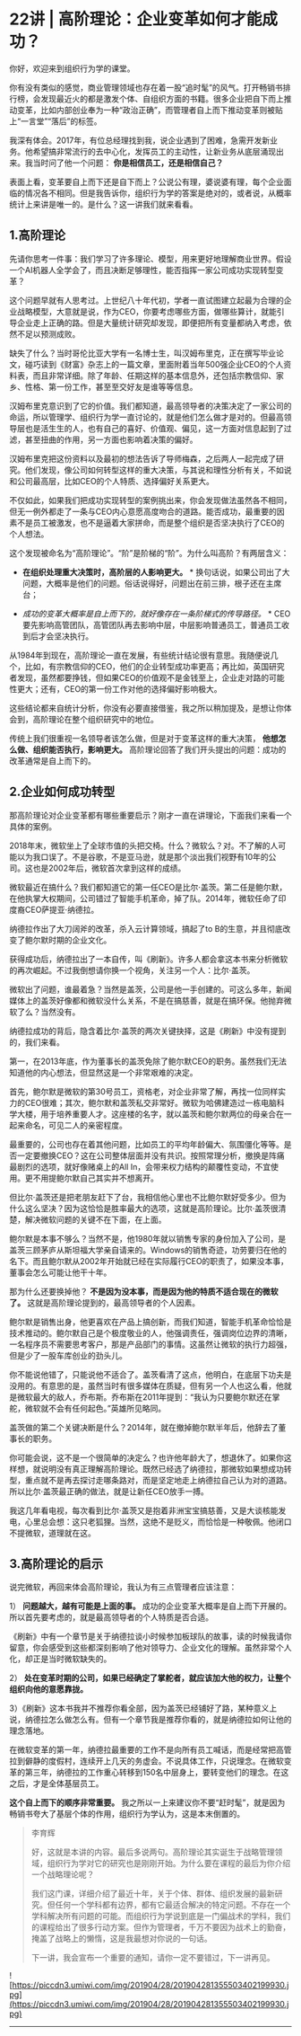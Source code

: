 # 22讲 | 高阶理论：企业变革如何才能成功？

你好，欢迎来到组织行为学的课堂。

你有没有类似的感觉，商业管理领域也存在着一股“追时髦”的风气。打开畅销书排行榜，会发现最近火的都是激发个体、自组织方面的书籍。很多企业把自下而上推动变革，比如内部创业奉为一种“政治正确”，而管理者自上而下推动变革则被贴上“一言堂”“落后”的标签。

我深有体会。2017年，有位总经理找到我，说企业遇到了困难，急需开发新业务。他希望搞非常流行的去中心化，发挥员工的主动性，让新业务从底层涌现出来。我当时问了他一个问题： **你是相信员工，还是相信自己？**

表面上看，变革要自上而下还是自下而上？公说公有理，婆说婆有理，每个企业面临的情况各不相同。但是我告诉你，组织行为学的答案是绝对的，或者说，从概率统计上来讲是唯一的。是什么？这一讲我们就来看看。

## 1.高阶理论

先请你思考一件事：我们学习了许多理论、模型，用来更好地理解商业世界。假设一个AI机器人全学会了，而且决断足够理性，能否指挥一家公司成功实现转型变革？

这个问题早就有人思考过。上世纪八十年代初，学者一直试图建立起最为合理的企业战略模型，大意就是说，作为CEO，你要考虑哪些方面，做哪些算计，就能引导企业走上正确的路。但是大量统计研究却发现，即便把所有变量都纳入考虑，依然不足以预测成败。

缺失了什么？当时哥伦比亚大学有一名博士生，叫汉姆布里克，正在撰写毕业论文，碰巧读到《财富》杂志上的一篇文章，里面附着当年500强企业CEO的个人资料表，而且非常详细。除了年龄、任期这样的基本信息外，还包括宗教信仰、家乡、性格、第一份工作，甚至至交好友是谁等等信息。

汉姆布里克意识到了它的价值。我们都知道，最高领导者的决策决定了一家公司的命运，所以管理学、组织行为学一直讨论的，就是他们怎么做才是对的。但最高领导层也是活生生的人，也有自己的喜好、价值观、偏见，这一方面对信息起到了过滤，甚至扭曲的作用，另一方面也影响着决策的偏好。

汉姆布里克把这份资料以及最初的想法告诉了导师梅森，之后两人一起完成了研究。他们发现，像公司如何转型这样的重大决策，与其说和理性分析有关，不如说和公司最高层，比如CEO的个人特质、选择偏好关系更大。

不仅如此，如果我们把成功实现转型的案例挑出来，你会发现做法虽然各不相同，但无一例外都走了一条与CEO内心意愿高度吻合的道路。能否成功，最重要的因素不是员工被激发，也不是逼着大家拼命，而是整个组织是否坚决执行了CEO的个人想法。

这个发现被命名为“高阶理论”。“阶”是阶梯的“阶”。为什么叫高阶？有两层含义：

* **在组织处理重大决策时，高阶层的人影响更大。** * 换句话说，如果公司出了大问题，大概率是他们的问题。俗话说得好，问题出在前三排，根子还在主席台；

* *成功的变革大概率是自上而下的，就好像存在一条阶梯式的传导路径。* * CEO要先影响高管团队，高管团队再去影响中层，中层影响普通员工，普通员工收到后才会坚决执行。

从1984年到现在，高阶理论一直在发展，有些统计结论很有意思。我随便说几个，比如，有宗教信仰的CEO，他们的企业转型成功率更高；再比如，英国研究者发现，虽然都要挣钱，但如果CEO的价值观不是金钱至上，企业走对路的可能性更大；还有，CEO的第一份工作对他的选择偏好影响极大。

这些结论都来自统计分析，你没有必要直接借鉴，我之所以稍加提及，是想让你体会到，高阶理论在整个组织研究中的地位。

传统上我们很重视一名领导者该怎么做，但是对于变革这样的重大决策， **他想怎么做、组织能否执行，影响更大。** 高阶理论回答了我们开头提出的问题：成功的改革通常是自上而下的。

## 2.企业如何成功转型

那高阶理论对企业变革都有哪些重要启示？刚才一直在讲理论，下面我们来看一个具体的案例。

2018年末，微软坐上了全球市值的头把交椅。什么？微软么？对。不了解的人可能以为我口误了。不是谷歌，不是亚马逊，就是那个淡出我们视野有10年的公司。这也是2002年后，微软首次拿到这样的成绩。

微软最近在搞什么？我们都知道它的第一任CEO是比尔·盖茨。第二任是鲍尔默，在他执掌大权期间，公司错过了智能手机革命，掉了队。2014年，微软任命了印度裔CEO萨提亚·纳德拉。

纳德拉作出了大刀阔斧的改革，杀入云计算领域，搞起了to B的生意，并且彻底改变了鲍尔默时期的企业文化。

获得成功后，纳德拉出了一本自传，叫《刷新》。许多人都会拿这本书来分析微软的再次崛起。不过我倒想请你换一个视角，关注另一个人：比尔·盖茨。

微软出了问题，谁最着急？当然是盖茨，公司是他一手创建的。可这么多年，新闻媒体上的盖茨好像都和微软没什么关系，不是在搞慈善，就是在搞环保。他抛弃微软了么？当然没有。

纳德拉成功的背后，隐含着比尔·盖茨的两次关键抉择，这是《刷新》中没有提到的，我们来看。

第一，在2013年底，作为董事长的盖茨免除了鲍尔默CEO的职务。虽然我们无法知道他的内心想法，但显然这是一个非常艰难的决定。

首先，鲍尔默是微软的第30号员工，资格老，对企业非常了解，再找一位同样实力的CEO很难；其次，鲍尔默和盖茨私交非常好。微软为哈佛建造过一栋电脑科学大楼，用于培养重要人才。这座楼的名字，就以盖茨和鲍尔默两位的母亲合在一起来命名，可见二人的亲密程度。

最重要的，公司也存在着其他问题，比如员工的平均年龄偏大、氛围僵化等等。是否一定要撤换CEO？这在公司整体层面并没有共识。按照常理分析，撤换是阵痛最剧烈的选项，就好像赌桌上的All In，会带来权力结构的颠覆性变动，不宜使用。更不用提鲍尔默自己其实并不想离开。

但比尔·盖茨还是把老朋友赶下了台，我相信他心里也不比鲍尔默好受多少。但为什么这么坚决？因为这恰恰是胜率最大的选项，这就是高阶理论。比尔·盖茨很清楚，解决微软问题的关键不在下面，在上面。

鲍尔默是本事不够么？当然不是，他1980年就以销售专家的身份加入了公司，是盖茨三顾茅庐从斯坦福大学亲自请来的。Windows的销售奇迹，功劳要归在他的名下。而且鲍尔默从2002年开始就已经在实际履行CEO的职责了，如果没本事，董事会怎么可能让他干十年。

那为什么还要换掉他？ **不是因为没本事，而是因为他的特质不适合现在的微软了。** 这就是高阶理论提到的，最高领导者的个人因素。

鲍尔默是销售出身，他更喜欢在产品上搞创新，而我们知道，智能手机革命恰恰是技术推动的。鲍尔默自己是个极度敬业的人，他强调责任，强调岗位边界的清晰，一名程序员不需要思考客户，那是产品部门的事情。这虽然让微软的执行力超强，但是少了一股车库创业的劲头儿。

你不能说他错了，只能说他不适合了。盖茨看清了这点，他明白，在底层下功夫是没用的。有意思的是，虽然当时有很多媒体在质疑，但有另一个人也这么看，他就是微软最大的敌人，乔布斯。乔布斯在2011年提到：“我认为只要鲍尔默还在掌舵，微软就不会有任何起色。”英雄所见略同。

盖茨做的第二个关键决断是什么？2014年，就在撤掉鲍尔默半年后，他辞去了董事长的职务。

你可能会说，这不是一个很简单的决定么？也许他年龄大了，想退休了。如果你这样想，就说明没有真正理解高阶理论。既然已经选了纳德拉，那微软如果想成功转型，重点就不是再去探讨走哪条路对，而是坚定地走上纳德拉自己认为对的道路。所以比尔·盖茨最正确的做法，就是让新任CEO放手一搏。

我这几年看电视，每次看到比尔·盖茨又是抱着非洲宝宝搞慈善，又是大谈核能发电，心里总会想：这只老狐狸。当然，这绝不是贬义，而恰恰是一种敬佩。他闭口不提微软，道理就在这。

## 3.高阶理论的启示

说完微软，再回来体会高阶理论，我认为有三点管理者应该注意：

1） **问题越大，越有可能是上面的事。** 成功的企业变革大概率是自上而下开展的。所以首先要考虑的，就是最高领导者的个人特质是否合适。

《刷新》中有一个章节是关于纳德拉谈小时候参加板球队的故事，读的时候我请你留意，你会感受到这些都深刻影响了他对领导力、企业文化的理解。虽然非常个人化，却正是当时微软缺失的。

2） **处在变革时期的公司，如果已经确定了掌舵者，就应该加大他的权力，让整个组织向他的意愿靠拢。**

3）《刷新》这本书我并不推荐你看全部，因为盖茨已经铺好了路，某种意义上说，纳德拉怎么做怎么有。但有一个章节我是推荐你看的，就是纳德拉如何让他的理念落地。

在微软变革的第一年，纳德拉最重要的工作不是向所有员工喊话，而是经常把高管拉到僻静的度假村，连续开上几天的务虚会。不说具体工作，只说理念。在微软变革的第三年，纳德拉的工作重心转移到150名中层身上，要转变他们的理念。在这之后，才是全体基层员工。

 **这个自上而下的顺序非常重要。** 我之所以一上来建议你不要“赶时髦”，就是因为畅销书夸大了基层个体的作用，组织行为学认为，这是本末倒置的。

> 李育辉
> 
> 好，这就是本讲的内容。最后多说两句。高阶理论其实诞生于战略管理领域，组织行为学对它的研究也是刚刚开始。为什么要在课程的最后为你介绍一个战略理论呢？
> 
> 我们这门课，详细介绍了最近十年，关于个体、群体、组织发展的最新研究。但任何一个学科都有边界，都有它最适合解决的特定问题。不存在一个学科解决所有问题的可能。而组织行为学说到底是一门偏战术的学科，我们的课程给出了很多行动方案。但作为管理者，千万不要因为战术上的勤奋，掩盖了战略上的懒惰，这是我最想对你说的一句话。
> 
> 下一讲，我会宣布一个重要的通知，请你一定不要错过，下一讲再见。

![https://piccdn3.umiwi.com/img/201904/28/201904281355503402199930.jpg](https://piccdn3.umiwi.com/img/201904/28/201904281355503402199930.jpg)

---
